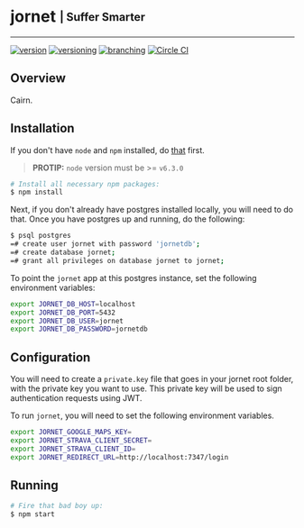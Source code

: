# jornet <sub><sup>| Suffer Smarter </sup></sub>

--------------------------------------------------------------------------------

[![version](http://img.shields.io/badge/version-v0.0.1-blue.svg)](#) [![versioning](http://img.shields.io/badge/versioning-semver-blue.svg)](http://semver.org/) [![branching](http://img.shields.io/badge/branching-github%20flow-blue.svg)](https://guides.github.com/introduction/flow/)
[![Circle CI](https://circleci.com/gh/cairn-software/jornet.svg?style=shield)](https://circleci.com/gh/cairn-software/jornet)


## Overview
Cairn.

## Installation
If you don't have `node` and `npm` installed, do [that](https://docs.npmjs.com/getting-started/installing-node) first.

> __PROTIP:__ `node` version must  be >= `v6.3.0`

```bash
# Install all necessary npm packages:
$ npm install
```

Next, if you don't already have postgres installed locally, you will need to do that.  Once you have postgres up and running, do the following:

```bash
$ psql postgres
=# create user jornet with password 'jornetdb';
=# create database jornet;
=# grant all privileges on database jornet to jornet;
```

To point the `jornet` app at this postgres instance, set the following environment variables:

```bash
export JORNET_DB_HOST=localhost
export JORNET_DB_PORT=5432
export JORNET_DB_USER=jornet
export JORNET_DB_PASSWORD=jornetdb
```

## Configuration
You will need to create a `private.key` file that goes in your jornet root folder, with the private key you want to use. This private key will be used to sign authentication requests using JWT.

To run `jornet`, you will need to set the following environment variables.

```bash
export JORNET_GOOGLE_MAPS_KEY=
export JORNET_STRAVA_CLIENT_SECRET=
export JORNET_STRAVA_CLIENT_ID=
export JORNET_REDIRECT_URL=http://localhost:7347/login
```

## Running
```bash
# Fire that bad boy up:
$ npm start
```
